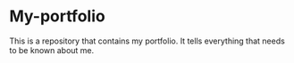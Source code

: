 # My-portfolio
This is a repository that contains my portfolio. It tells everything that needs to be known about me.
